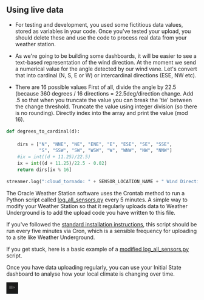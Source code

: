 ## Using live data

- For testing and development, you used some fictitious data values, stored as variables in your code. Once you've tested your upload, you should delete these and use the code to process real data from your weather station.

- As we're going to be building some dashboards, it will be easier to see a text-based representation of the wind direction. At the moment we send a numerical value for the angle detected by our wind vane. Let's convert that into cardinal  (N, S, E or W) or intercardinal  directions (ESE, NW etc).

- There are 16 possible values First of all, divide the angle by 22.5 (because 360 degrees / 16 directions = 22.5deg/direction change.
Add .5 so that when you truncate the value you can break the 'tie' between the change threshold.
Truncate the value using integer division (so there is no rounding).
Directly index into the array and print the value (mod 16).
```python
def degrees_to_cardinal(d):

    dirs = ["N", "NNE", "NE", "ENE", "E", "ESE", "SE", "SSE",
            "S", "SSW", "SW", "WSW", "W", "WNW", "NW", "NNW"]
    #ix = int((d + 11.25)/22.5)
    ix = int((d + 11.25)/22.5 - 0.02)
    return dirs[ix % 16]
```


```python
streamer.log(":cloud_tornado: " + SENSOR_LOCATION_NAME + " Wind Direction Text", wind_direction_text)
```

The Oracle Weather Station software uses the Crontab method to run a Python script called [log_all_sensors.py](https://github.com/raspberrypi/weather-station/blob/master/log_all_sensors.py) every 5 minutes. A simple way to modify your Weather Station so that it regularly uploads data to Weather Underground is to add the upload code you have written to this file.

If you've followed the [standard installation instructions](https://www.raspberrypi.org/learning/weather-station-guide/), this script should be run every five minutes via Cron, which is a sensible frequency for uploading to a site like Weather Underground.

If you get stuck, here is a basic example of a [modified log_all_sensors.py](resources/log_all_sensorsWU.py) script.


Once you have data uploading regularly, you can use your Initial State dashboard to analyse how your local climate is changing over time.

![](images/image5.png)
